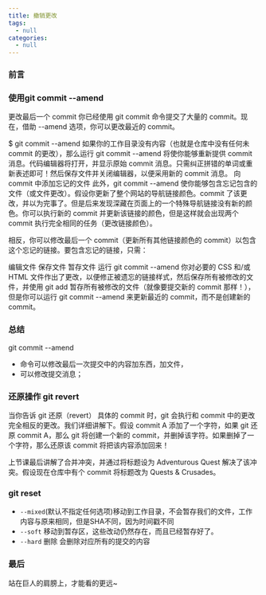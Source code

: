 ```yaml
---
title: 撤销更改
tags:
  - null
categories:
  - null
---
```


### 前言


### 使用git commit --amend

更改最后一个 commit
你已经使用 git commit 命令提交了大量的 commit。现在，借助 --amend 选项，你可以更改最近的 commit。

$ git commit --amend
如果你的工作目录没有内容（也就是仓库中没有任何未 commit 的更改），那么运行 git commit --amend 将使你能够重新提供 commit 消息。代码编辑器将打开，并显示原始 commit 消息。只需纠正拼错的单词或重新表述即可！然后保存文件并关闭编辑器，以便采用新的 commit 消息。
向 commit 中添加忘记的文件
此外，git commit --amend 使你能够包含忘记包含的文件（或文件更改）。假设你更新了整个网站的导航链接颜色。commit 了该更改，并以为完事了。但是后来发现深藏在页面上的一个特殊导航链接没有新的颜色。你可以执行新的 commit 并更新该链接的颜色，但是这样就会出现两个 commit 执行完全相同的任务（更改链接颜色）。

相反，你可以修改最后一个 commit（更新所有其他链接颜色的 commit）以包含这个忘记的链接。要包含忘记的链接，只需：

编辑文件
保存文件
暂存文件
运行 git commit --amend
你对必要的 CSS 和/或 HTML 文件作出了更改，以便修正被遗忘的链接样式，然后保存所有被修改的文件，并使用 git add 暂存所有被修改的文件（就像要提交新的 commit 那样！），但是你可以运行 git commit --amend 来更新最近的 commit，而不是创建新的 commit。


### 总结

git commit --amend 

- 命令可以修改最后一次提交中的内容加东西，加文件，
- 可以修改提交消息；


### 还原操作 git revert

当你告诉 git 还原（revert） 具体的 commit 时，git 会执行和 commit 中的更改完全相反的更改。我们详细讲解下。假设 commit A 添加了一个字符，如果 git 还原 commit A，那么 git 将创建一个新的 commit，并删掉该字符。如果删掉了一个字符，那么还原该 commit 将把该内容添加回来！

上节课最后讲解了合并冲突，并通过将标题设为 Adventurous Quest 解决了该冲突。假设现在仓库中有个 commit 将标题改为 Quests & Crusades。


### git reset 

- `--mixed`(默认不指定任何选项)移动到工作目录，不会暂存我们的文件，工作内容与原来相同，但是SHA不同，因为时间戳不同
- `--soft` 移动到暂存区，这些改动仍然存在，而且已经暂存好了。
- `--hard` 删除 会删除对应所有的提交的内容

### 最后

站在巨人的肩膀上，才能看的更远~
